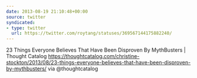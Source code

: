 ```yaml
---
date: 2013-08-19 21:10:48+00:00
source: twitter
syndicated:
- type: twitter
  url: https://twitter.com/roytang/statuses/369567144175882240/
---
```


23 Things Everyone Believes That Have Been Disproven By MythBusters | Thought Catalog https://thoughtcatalog.com/christine-stockton/2013/08/23-things-everyone-believes-that-have-been-disproven-by-mythbusters/ via @thoughtcatalog